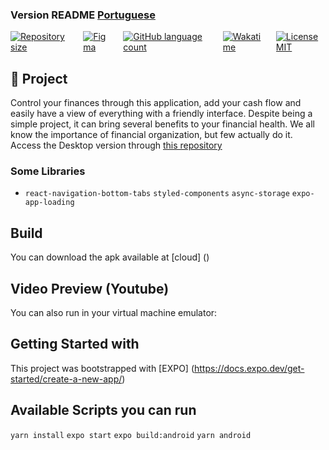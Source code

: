 ###  Version README [Portuguese](./README.md) 
<div style="display: flex; gap:1rem;">
<a href="#">
<img alt="Repository size" src="https://img.shields.io/github/repo-size/GusRot/MobileMoney">
</a>
<a href="https://www.figma.com/file/vThJ6qrb4HDT6RfO5sJGu0/GoFinances-Ignite?node-id=0%3A1" target="blank">
  <img alt="Figma" src="https://img.shields.io/badge/Acessar%20Layout%20-Figma-%2304D361">
</a>
<a href="#">
<img alt="GitHub language count" src="https://img.shields.io/github/languages/count/GusRot/MobileMoney?color=%2304D361">
</a>
<a href="#">
<img alt="Wakatime" src="https://wakatime.com/badge/user/04f1420e-9d57-410a-bdc7-d768fb237a52/project/39dc589d-69a6-49cd-b0bb-5d8dfd2949ae.svg">
</a>
<a href="https://github.com/git/git-scm.com/blob/main/MIT-LICENSE.txt" target="blank">
<img alt="LicenseMIT" src="https://badgen.net/github/license/micromatch/micromatch">
</a>
</div>

## 📝 Project
Control your finances through this application, add your cash flow and easily have a view of everything with a friendly interface. Despite being a simple project, it can bring several benefits to your financial health. We all know the importance of financial organization, but few actually do it.
Access the Desktop version through [this repository](https://github.com/GusRot/DTMoney)

### Some Libraries

- `react-navigation-bottom-tabs` `styled-components` `async-storage` `expo-app-loading`

## Build
You can download the apk available at [cloud] ()
## Video Preview (Youtube)


You can also run in your virtual machine emulator:

## Getting Started with 

This project was bootstrapped with [EXPO] (https://docs.expo.dev/get-started/create-a-new-app/)

## Available Scripts you can run

`yarn install` `expo start` `expo build:android` `yarn android`
